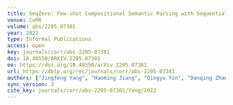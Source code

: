 ```yaml
---
title: SeqZero: Few-shot Compositional Semantic Parsing with Sequential Prompts and Zero-shot Models.
venue: CoRR
volume: abs/2205.07381
year: 2022
type: Informal Publications
access: open
key: journals/corr/abs-2205-07381
doi: 10.48550/ARXIV.2205.07381
ee: https://doi.org/10.48550/arXiv.2205.07381
url: https://dblp.org/rec/journals/corr/abs-2205-07381
authors: ["Jingfeng Yang", "Haoming Jiang", "Qingyu Yin", "Danqing Zhang", "Bing Yin", "Diyi Yang"]
sync_version: 3
cite_key: journals/corr/abs-2205-07381/Yang/2022
---
```

